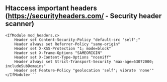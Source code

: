 ## Htaccess important headers (https://securityheaders.com/ - Security header scanner)

```
<IfModule mod_headers.c>
    Header set Content-Security-Policy "default-src 'self';"
    Header always set Referrer-Policy "same-origin"
    Header set X-XSS-Protection "1; mode=block"
    Header set X-Frame-Options "SAMEORIGIN"
    Header set X-Content-Type-Options "nosniff"
    Header always set Strict-Transport-Security "max-age=63072000; includeSubDomains"
    Header set Feature-Policy "geolocation 'self'; vibrate 'none'"
</IfModule>```



